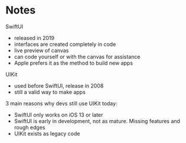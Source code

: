 # Notes

SwiftUI

- released in 2019
- interfaces are created completely in code
- live preview of canvas
- can code yourself or with the canvas for assistance
- Apple prefers it as the method to build new apps

UIKit

- used before SwiftUI, release in 2008
- still a valid way to make apps

3 main reasons why devs still use UIKit today:

- SwiftUI only works on iOS 13 or later
- SwiftUI is early in development, not as mature. Missing features and rough edges
- UIKit exists as legacy code
